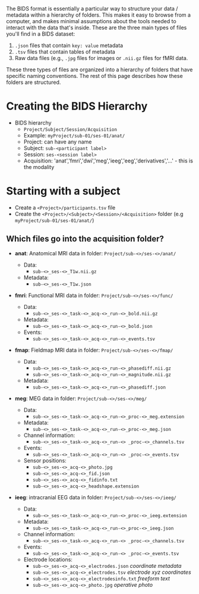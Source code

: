 The BIDS format is essentially a particular way to structure your data / metadata within a hierarchy of folders. This makes it easy to browse from a computer, and makes minimal assumptions about the tools needed to interact with the data that's inside. These are the three main types of files you'll find in a BIDS dataset:

1. `.json` files that contain `key: value` metadata
2. `.tsv` files that contain tables of metadata
3. Raw data files (e.g., `.jpg` files for images or `.nii.gz` files for fMRI data.

These three types of files are organized into a hierarchy of folders that have specific naming conventions. The rest of this page describes how these folders are structured.

# Creating the BIDS Hierarchy
* BIDS hierarchy
    * `Project/Subject/Session/Acquisition`
    * Example: `myProject/sub-01/ses-01/anat/`
    * Project: can have any name
    * Subject: `sub-<participant label>`
    * Session: `ses-<session label>`
    * Acquisition: 'anat','fmri','dwi','meg','ieeg','eeg','derivatives','...' - this is the modality
 
# Starting with a subject
* Create a `<Project>/participants.tsv` file
* Create the `<Project>/<Subject>/<Session>/<Acquisition>` folder (e.g `myProject/sub-01/ses-01/anat/`)
 
## Which files go into the acquisition folder?
* **anat**: Anatomical MRI data in folder: `Project/sub-<>/ses-<>/anat/`
   * Data:  
      * `sub-<>_ses-<>_T1w.nii.gz`
   * Metadata:
      * `sub-<>_ses-<>_T1w.json`
 
* **fmri**: Functional MRI data in folder: `Project/sub-<>/ses-<>/func/`
   * Data:
      * `sub-<>_ses-<>_task-<>_acq-<>_run-<>_bold.nii.gz`
   * Metadata:
      * `sub-<>_ses-<>_task-<>_acq-<>_run-<>_bold.json`
   * Events:
      * `sub-<>_ses-<>_task-<>_acq-<>_run-<>_events.tsv`
 
* **fmap**: Fieldmap MRI data in folder: `Project/sub-<>/ses-<>/fmap/`
   * Data:
      * `sub-<>_ses-<>_task-<>_acq-<>_run-<>_phasediff.nii.gz`
      * `sub-<>_ses-<>_task-<>_acq-<>_run-<>_magnitude.nii.gz`
   * Metadata:
      * `sub-<>_ses-<>_task-<>_acq-<>_run-<>_phasediff.json`
 
* **meg**: MEG data in folder: `Project/sub-<>/ses-<>/meg/`
   * Data:
      * `sub-<>_ses-<>_task-<>_acq-<>_run-<>_proc-<>_meg.extension`
   * Metadata:
      * `sub-<>_ses-<>_task-<>_acq-<>_run-<>_proc-<>_meg.json`
   * Channel information:
      * `sub-<>_ses-<>_task-<>_acq-<>_run-<> _proc-<>_channels.tsv`
   * Events:
      * `sub-<>_ses-<>_task-<>_acq-<>_run-<> _proc-<>_events.tsv`
   * Sensor positions:
      * `sub-<>_ses-<>_acq-<>_photo.jpg`
      * `sub-<>_ses-<>_acq-<>_fid.json`
      * `sub-<>_ses-<>_acq-<>_fidinfo.txt`
      * `sub-<>_ses-<>_acq-<>_headshape.extension`
 
* **ieeg**: intracranial EEG data in folder: `Project/sub-<>/ses-<>/ieeg/`
   * Data:
      * `sub-<>_ses-<>_task-<>_acq-<>_run-<>_proc-<>_ieeg.extension`
   * Metadata:
      * `sub-<>_ses-<>_task-<>_acq-<>_run-<>_proc-<>_ieeg.json`
   * Channel information:
      * `sub-<>_ses-<>_task-<>_acq-<>_run-<> _proc-<>_channels.tsv`
   * Events:
      * `sub-<>_ses-<>_task-<>_acq-<>_run-<> _proc-<>_events.tsv`
   * Electrode locations:
      * `sub-<>_ses-<>_acq-<>_electrodes.json`        _coordinate metadata_
      * `sub-<>_ses-<>_acq-<>_electrodes.tsv`         _electrode xyz coordinates_
      * `sub-<>_ses-<>_acq-<>_electrodesinfo.txt`     _freeform text_
      * `sub-<>_ses-<>_acq-<>_photo.jpg`              _operative photo_
 